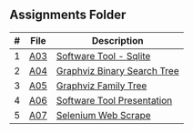 ## Assignments Folder

|   #   | File       | Description                        |
| :---: | ---------- | ---------------------------------- |
|   1   | [A03](A03) | [Software Tool - Sqlite](A03)      |
|   2   | [A04](A04) | [Graphviz Binary Search Tree](A04) |
|   3   | [A05](A05) | [Graphviz Family Tree](A05)        |
|   4   | [A06](A06) | [Software Tool Presentation](A06)  |
|   5   | [A07](A07) | [Selenium Web Scrape](A07)         |
